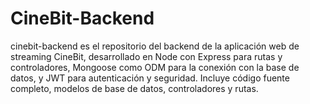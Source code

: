 # CineBit-Backend
cinebit-backend es el repositorio del backend de la aplicación web de streaming CineBit, desarrollado en Node con Express para rutas y controladores, Mongoose como ODM para la conexión con la base de datos, y JWT para autenticación y seguridad. Incluye código fuente completo, modelos de base de datos, controladores y rutas.
